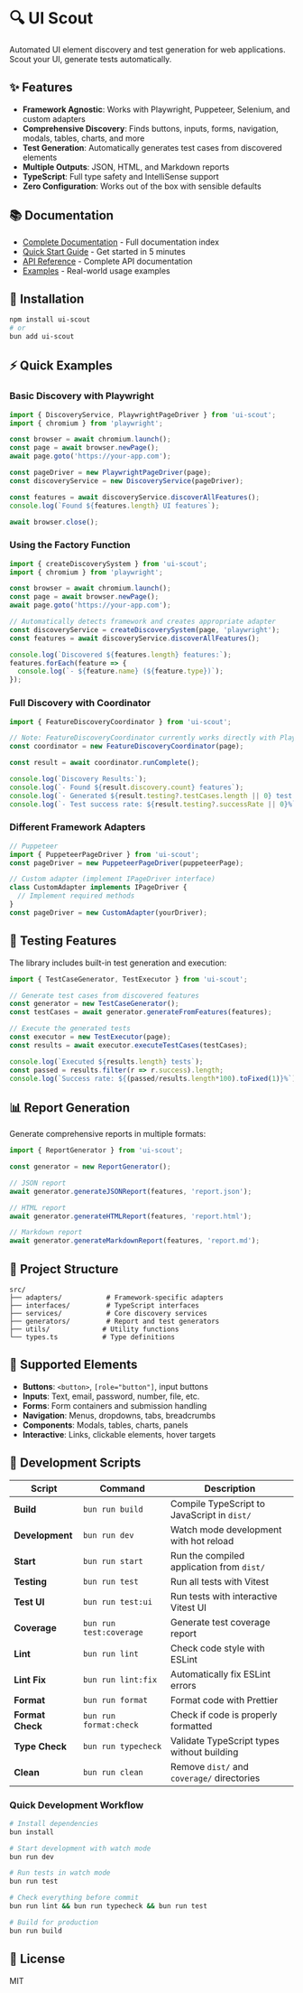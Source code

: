 # 🔍 UI Scout

Automated UI element discovery and test generation for web applications. Scout your UI, generate tests automatically.

## ✨ Features

- **Framework Agnostic**: Works with Playwright, Puppeteer, Selenium, and custom adapters
- **Comprehensive Discovery**: Finds buttons, inputs, forms, navigation, modals, tables, charts, and more  
- **Test Generation**: Automatically generates test cases from discovered elements
- **Multiple Outputs**: JSON, HTML, and Markdown reports
- **TypeScript**: Full type safety and IntelliSense support
- **Zero Configuration**: Works out of the box with sensible defaults

## 📚 Documentation

- [Complete Documentation](./docs/README.md) - Full documentation index
- [Quick Start Guide](./docs/overview/QUICK-START.md) - Get started in 5 minutes
- [API Reference](./docs/api/CORE.md) - Complete API documentation
- [Examples](./docs/development/EXAMPLES.md) - Real-world usage examples

## 🚀 Installation

```bash
npm install ui-scout
# or
bun add ui-scout
```

## ⚡ Quick Examples

### Basic Discovery with Playwright

```typescript
import { DiscoveryService, PlaywrightPageDriver } from 'ui-scout';
import { chromium } from 'playwright';

const browser = await chromium.launch();
const page = await browser.newPage();
await page.goto('https://your-app.com');

const pageDriver = new PlaywrightPageDriver(page);
const discoveryService = new DiscoveryService(pageDriver);

const features = await discoveryService.discoverAllFeatures();
console.log(`Found ${features.length} UI features`);

await browser.close();
```

### Using the Factory Function

```typescript
import { createDiscoverySystem } from 'ui-scout';
import { chromium } from 'playwright';

const browser = await chromium.launch();
const page = await browser.newPage();
await page.goto('https://your-app.com');

// Automatically detects framework and creates appropriate adapter
const discoveryService = createDiscoverySystem(page, 'playwright');
const features = await discoveryService.discoverAllFeatures();

console.log(`Discovered ${features.length} features:`);
features.forEach(feature => {
  console.log(`- ${feature.name} (${feature.type})`);
});
```

### Full Discovery with Coordinator

```typescript
import { FeatureDiscoveryCoordinator } from 'ui-scout';

// Note: FeatureDiscoveryCoordinator currently works directly with Playwright Page
const coordinator = new FeatureDiscoveryCoordinator(page);

const result = await coordinator.runComplete();

console.log(`Discovery Results:`);
console.log(`- Found ${result.discovery.count} features`);
console.log(`- Generated ${result.testing?.testCases.length || 0} test cases`);
console.log(`- Test success rate: ${result.testing?.successRate || 0}%`);
```

### Different Framework Adapters

```typescript
// Puppeteer
import { PuppeteerPageDriver } from 'ui-scout';
const pageDriver = new PuppeteerPageDriver(puppeteerPage);

// Custom adapter (implement IPageDriver interface)
class CustomAdapter implements IPageDriver {
  // Implement required methods
}
const pageDriver = new CustomAdapter(yourDriver);
```

## 🧪 Testing Features

The library includes built-in test generation and execution:

```typescript
import { TestCaseGenerator, TestExecutor } from 'ui-scout';

// Generate test cases from discovered features  
const generator = new TestCaseGenerator();
const testCases = await generator.generateFromFeatures(features);

// Execute the generated tests
const executor = new TestExecutor(page);
const results = await executor.executeTestCases(testCases);

console.log(`Executed ${results.length} tests`);
const passed = results.filter(r => r.success).length;
console.log(`Success rate: ${(passed/results.length*100).toFixed(1)}%`);
```

## 📊 Report Generation

Generate comprehensive reports in multiple formats:

```typescript
import { ReportGenerator } from 'ui-scout';

const generator = new ReportGenerator();

// JSON report
await generator.generateJSONReport(features, 'report.json');

// HTML report  
await generator.generateHTMLReport(features, 'report.html');

// Markdown report
await generator.generateMarkdownReport(features, 'report.md');
```

## 🔧 Project Structure

```
src/
├── adapters/           # Framework-specific adapters
├── interfaces/         # TypeScript interfaces
├── services/           # Core discovery services  
├── generators/         # Report and test generators
├── utils/             # Utility functions
└── types.ts           # Type definitions
```

## 🧩 Supported Elements

- **Buttons**: `<button>`, `[role="button"]`, input buttons
- **Inputs**: Text, email, password, number, file, etc.
- **Forms**: Form containers and submission handling
- **Navigation**: Menus, dropdowns, tabs, breadcrumbs
- **Components**: Modals, tables, charts, panels
- **Interactive**: Links, clickable elements, hover targets

## 🔧 Development Scripts

| Script | Command | Description |
|--------|---------|-------------|
| **Build** | `bun run build` | Compile TypeScript to JavaScript in `dist/` |
| **Development** | `bun run dev` | Watch mode development with hot reload |
| **Start** | `bun run start` | Run the compiled application from `dist/` |
| **Testing** | `bun run test` | Run all tests with Vitest |
| **Test UI** | `bun run test:ui` | Run tests with interactive Vitest UI |
| **Coverage** | `bun run test:coverage` | Generate test coverage report |
| **Lint** | `bun run lint` | Check code style with ESLint |
| **Lint Fix** | `bun run lint:fix` | Automatically fix ESLint errors |
| **Format** | `bun run format` | Format code with Prettier |
| **Format Check** | `bun run format:check` | Check if code is properly formatted |
| **Type Check** | `bun run typecheck` | Validate TypeScript types without building |
| **Clean** | `bun run clean` | Remove `dist/` and `coverage/` directories |

### Quick Development Workflow

```bash
# Install dependencies
bun install

# Start development with watch mode
bun run dev

# Run tests in watch mode  
bun run test

# Check everything before commit
bun run lint && bun run typecheck && bun run test

# Build for production
bun run build
```

## 📖 License

MIT